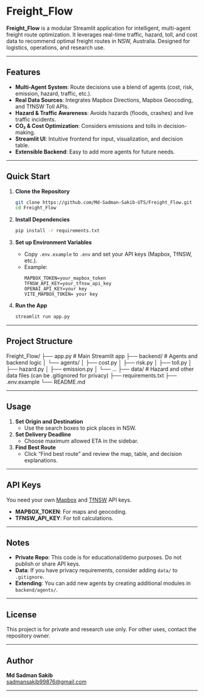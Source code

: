 # Freight_Flow

**Freight_Flow** is a modular Streamlit application for intelligent, multi-agent freight route optimization. It leverages real-time traffic, hazard, toll, and cost data to recommend optimal freight routes in NSW, Australia. Designed for logistics, operations, and research use.

---

## Features

- **Multi-Agent System**: Route decisions use a blend of agents (cost, risk, emission, hazard, traffic, etc.).
- **Real Data Sources**: Integrates Mapbox Directions, Mapbox Geocoding, and TfNSW Toll APIs.
- **Hazard & Traffic Awareness**: Avoids hazards (floods, crashes) and live traffic incidents.
- **CO₂ & Cost Optimization**: Considers emissions and tolls in decision-making.
- **Streamlit UI**: Intuitive frontend for input, visualization, and decision table.
- **Extensible Backend**: Easy to add more agents for future needs.

---

## Quick Start

1. **Clone the Repository**
    ```sh
    git clone https://github.com/Md-Sadman-Sakib-UTS/Freight_Flow.git
    cd Freight_Flow
    ```

2. **Install Dependencies**
    ```sh
    pip install -r requirements.txt
    ```

3. **Set up Environment Variables**
    - Copy `.env.example` to `.env` and set your API keys (Mapbox, TfNSW, etc.).
    - Example:
      ```
      MAPBOX_TOKEN=your_mapbox_token
      TFNSW_API_KEY=your_tfnsw_api_key
      OPENAI_API_KEY=your key
      VITE_MAPBOX_TOKEN= your key
      ```

4. **Run the App**
    ```sh
    streamlit run app.py
    ```

---

## Project Structure

Freight_Flow/
├── app.py                 # Main Streamlit app
├── backend/               # Agents and backend logic
│   └── agents/
│       ├── cost.py
│       ├── risk.py
│       ├── toll.py
│       ├── hazard.py
│       ├── emission.py
│       └── …
├── data/                  # Hazard and other data files (can be .gitignored for privacy)
├── requirements.txt
├── .env.example
└── README.md




---

## Usage

1. **Set Origin and Destination**
   - Use the search boxes to pick places in NSW.
2. **Set Delivery Deadline**
   - Choose maximum allowed ETA in the sidebar.
3. **Find Best Route**
   - Click “Find best route” and review the map, table, and decision explanations.

---

## API Keys

You need your own [Mapbox](https://account.mapbox.com/) and [TfNSW](https://api.transport.nsw.gov.au/) API keys.
- **MAPBOX_TOKEN**: For maps and geocoding.
- **TFNSW_API_KEY**: For toll calculations.

---

## Notes

- **Private Repo**: This code is for educational/demo purposes. Do not publish or share API keys.
- **Data**: If you have privacy requirements, consider adding `data/` to `.gitignore`.
- **Extending**: You can add new agents by creating additional modules in `backend/agents/`.

---

## License

This project is for private and research use only. For other uses, contact the repository owner.

---

## Author

**Md Sadman Sakib**  
[sadmansakib99876@gmail.com](mailto:sadmansakib99876@gmail.com)

---